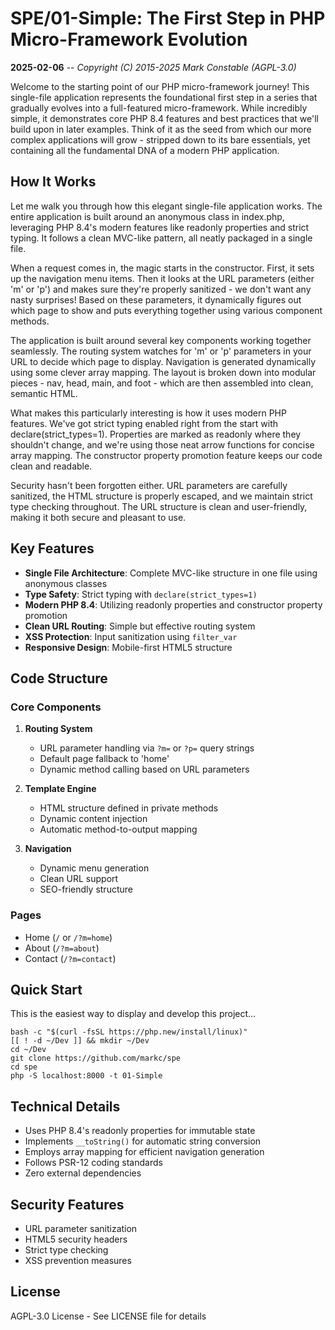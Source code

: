 # SPE/01-Simple: The First Step in PHP Micro-Framework Evolution

**2025-02-06** -- _Copyright (C) 2015-2025 Mark Constable (AGPL-3.0)_

Welcome to the starting point of our PHP micro-framework journey! This single-file application represents the foundational first step in a series that gradually evolves into a full-featured micro-framework. While incredibly simple, it demonstrates core PHP 8.4 features and best practices that we'll build upon in later examples. Think of it as the seed from which our more complex applications will grow - stripped down to its bare essentials, yet containing all the fundamental DNA of a modern PHP application.

## How It Works

Let me walk you through how this elegant single-file application works. The entire application is built around an anonymous class in index.php, leveraging PHP 8.4's modern features like readonly properties and strict typing. It follows a clean MVC-like pattern, all neatly packaged in a single file.

When a request comes in, the magic starts in the constructor. First, it sets up the navigation menu items. Then it looks at the URL parameters (either 'm' or 'p') and makes sure they're properly sanitized - we don't want any nasty surprises! Based on these parameters, it dynamically figures out which page to show and puts everything together using various component methods.

The application is built around several key components working together seamlessly. The routing system watches for 'm' or 'p' parameters in your URL to decide which page to display. Navigation is generated dynamically using some clever array mapping. The layout is broken down into modular pieces - nav, head, main, and foot - which are then assembled into clean, semantic HTML.

What makes this particularly interesting is how it uses modern PHP features. We've got strict typing enabled right from the start with declare(strict_types=1). Properties are marked as readonly where they shouldn't change, and we're using those neat arrow functions for concise array mapping. The constructor property promotion feature keeps our code clean and readable.

Security hasn't been forgotten either. URL parameters are carefully sanitized, the HTML structure is properly escaped, and we maintain strict type checking throughout. The URL structure is clean and user-friendly, making it both secure and pleasant to use.

## Key Features

- **Single File Architecture**: Complete MVC-like structure in one file using anonymous classes
- **Type Safety**: Strict typing with `declare(strict_types=1)`
- **Modern PHP 8.4**: Utilizing readonly properties and constructor property promotion
- **Clean URL Routing**: Simple but effective routing system
- **XSS Protection**: Input sanitization using `filter_var`
- **Responsive Design**: Mobile-first HTML5 structure

## Code Structure

### Core Components

1. **Routing System**
   - URL parameter handling via `?m=` or `?p=` query strings
   - Default page fallback to 'home'
   - Dynamic method calling based on URL parameters

2. **Template Engine**
   - HTML structure defined in private methods
   - Dynamic content injection
   - Automatic method-to-output mapping

3. **Navigation**
   - Dynamic menu generation
   - Clean URL support
   - SEO-friendly structure

### Pages

- Home (`/` or `/?m=home`)
- About (`/?m=about`)
- Contact (`/?m=contact`)

## Quick Start

This is the easiest way to display and develop this project...

    bash -c "$(curl -fsSL https://php.new/install/linux)"
    [[ ! -d ~/Dev ]] && mkdir ~/Dev
    cd ~/Dev
    git clone https://github.com/markc/spe
    cd spe
    php -S localhost:8000 -t 01-Simple

## Technical Details

- Uses PHP 8.4's readonly properties for immutable state
- Implements `__toString()` for automatic string conversion
- Employs array mapping for efficient navigation generation
- Follows PSR-12 coding standards
- Zero external dependencies

## Security Features

- URL parameter sanitization
- HTML5 security headers
- Strict type checking
- XSS prevention measures

## License

AGPL-3.0 License - See LICENSE file for details
